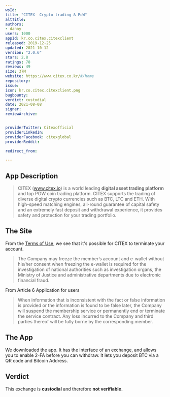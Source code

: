 ```yaml
---
wsId:
title: "CITEX- Crypto trading & PoW"
altTitle:
authors:
- danny
users: 1000
appId: kr.co.citex.citexclient
released: 2019-12-25
updated: 2021-10-12
version: "2.0.6"
stars: 2.8
ratings: 78
reviews: 49
size: 37M
website: https://www.citex.co.kr/#/home
repository:
issue:
icon: kr.co.citex.citexclient.png
bugbounty:
verdict: custodial
date: 2021-08-08
signer:
reviewArchive:


providerTwitter: Citexofficial
providerLinkedIn:
providerFacebook: citexglobal
providerReddit:

redirect_from:

---
```



## App Description

> CITEX (www.citex.io) is a world leading **digital asset trading platform** and top POW coin trading platform. CITEX supports the trading of diverse digital crypto currencies such as BTC, LTC and ETH. With high-speed matching engines, all-round guarantee of capital safety and an extremely fast deposit and withdrawal experience, it provides safety and protection for your trading portfolio.

## The Site

From the [Terms of Use](https://citex.zendesk.com/hc/en-us/articles/360018961991-Terms-of-Use), we see that it's possible for CITEX to terminate your account.

> The Company may freeze the member’s account and e-wallet without his/her consent when freezing the e-wallet is required for the investigation of national authorities such as investigation organs, the Ministry of Justice and administrative departments due to electronic financial fraud.

From Article 6 Application for users

> When information that is inconsistent with the fact or false information is provided or the information is found to be false later, the Company will suspend the membership service or permanently end or terminate the service contract. Any loss incurred to the Company and third parties thereof will be fully borne by the corresponding member.


## The App

We downloaded the app. It has the interface of an exchange, and allows you to enable 2-FA before you can withdraw. It lets you deposit BTC via a QR code and Bitcoin Address.

## Verdict

This exchange is **custodial** and therefore **not verifiable.**

